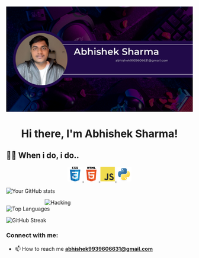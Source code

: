 ![logo](https://github.com/HeyBoY-ops/HeyBoY-ops/blob/main/Purple%20Modern%20Gaming%20Youtube%20Banner.png)
<h1 align="center">Hi there, I'm Abhishek Sharma!</h1>




<h2 align="left">👨‍💻 When i do, i do..</h2>
<p align="center"> <a href="https://www.w3schools.com/css/" target="_blank" rel="noreferrer"> <img src="https://raw.githubusercontent.com/devicons/devicon/master/icons/css3/css3-original-wordmark.svg" alt="css3" width="40" height="40"/> </a> <a href="https://www.w3.org/html/" target="_blank" rel="noreferrer"> <img src="https://raw.githubusercontent.com/devicons/devicon/master/icons/html5/html5-original-wordmark.svg" alt="html5" width="40" height="40"/> </a> <a href="https://developer.mozilla.org/en-US/docs/Web/JavaScript" target="_blank" rel="noreferrer"> <img src="https://raw.githubusercontent.com/devicons/devicon/master/icons/javascript/javascript-original.svg" alt="javascript" width="40" height="40"/> </a> <a href="https://www.python.org" target="_blank" rel="noreferrer"> <img src="https://raw.githubusercontent.com/devicons/devicon/master/icons/python/python-original.svg" alt="python" width="40" height="40"/> </a> </p>



![Your GitHub stats](https://github-readme-stats.vercel.app/api?username=HeyBoY-ops&show_icons=true&theme=radical)

<img align="right"  alt="Hacking" width="400" src="https://i.pinimg.com/originals/ef/78/ab/ef78ab78dfd55dd03a51c6ce54fb393b.gif">

![Top Languages](https://github-readme-stats.vercel.app/api/top-langs/?username=HeyBoY-ops&layout=compact&theme=dracula)

![GitHub Streak](https://github-readme-streak-stats.herokuapp.com/?user=HeyBoY-ops&theme=dark)



<h3 align="left">Connect with me:</h3>
<p align="left">
</p>

- 📫 How to reach me **abhishek9939606631@gmail.com**


